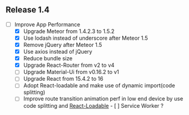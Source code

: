 ## Release 1.4

- [ ] Improve App Performance
  - [x] Upgrade Meteor from 1.4.2.3 to 1.5.2
  - [x] Use lodash instead of underscore after Meteor 1.5
  - [x] Remove jQuery after Meteor 1.5
  - [x] Use axios instead of jQuery
  - [x] Reduce bundle size  
  - [x] Upgrade React-Router from v2 to v4
  - [ ] Upgrade Material-Ui from v0.16.2 to v1
  - [ ] Upgrade React from 15.4.2 to 16
  - [ ] Adopt React-loadable and make use of dynamic import(code splitting)
  - [ ] Improve route transition animation perf in low end device by use code splitting and [React-Loadable](https://github.com/thejameskyle/react-loadable)  - [ ] Service Worker ?
